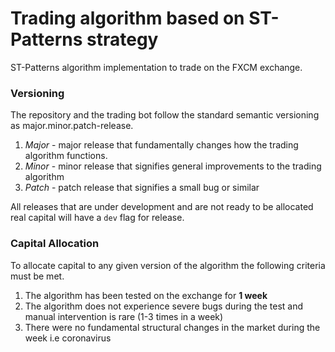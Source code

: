 # Trading algorithm based on ST-Patterns strategy

ST-Patterns algorithm implementation to trade on the FXCM exchange.

### Versioning

The repository and the trading bot follow the standard semantic versioning as major.minor.patch-release.

<ol>
<li><em>Major</em> - major release that fundamentally changes how the trading algorithm functions.</li>
<li><em>Minor</em> - minor release that signifies general improvements to the trading algorithm</li>
<li><em>Patch</em> - patch release that signifies a small bug or similar</li>
</ol>

All releases that are under development and are not ready to be allocated real capital will have a ```dev``` flag for release.

### Capital Allocation

To allocate capital to any given version of the algorithm the following criteria must be met.

<ol>
<li>The algorithm has been tested on the exchange for <strong>1 week</strong></li>
<li>The algorithm does not experience severe bugs during the test and manual intervention is rare (1-3 times in a week)</li>
<li>There were no fundamental structural changes in the market during the week i.e coronavirus</li>
</ol>
